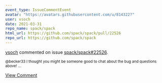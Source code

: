 ```yaml
---
event_type: IssueCommentEvent
avatar: "https://avatars.githubusercontent.com/u/814322?"
user: vsoch
date: 2021-03-31
repo_name: spack/spack
html_url: https://github.com/spack/spack/pull/22526
repo_url: https://github.com/spack/spack
---
```


<a href='https://github.com/vsoch' target='_blank'>vsoch</a> commented on issue <a href='https://github.com/spack/spack/pull/22526' target='_blank'>spack/spack#22526</a>.

<small>@becker33 I thought you might be someone good to chat about the bug and questions above! ...</small>

<a href='https://github.com/spack/spack/pull/22526' target='_blank'>View Comment</a>
